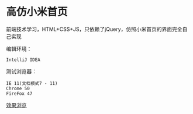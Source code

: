 # 高仿小米首页

前端技术学习，HTML+CSS+JS，只依赖了jQuery，仿照小米首页的界面完全自己实现

编辑环境：

	IntelliJ IDEA

测试浏览器：

	IE 11(文档模式7 - 11)
	Chrome 50
	FireFox 47

[效果浏览](http://houjian.github.io/web/mi/index.html)
